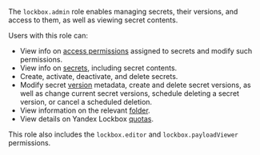 The `lockbox.admin` role enables managing secrets, their versions, and access to them, as well as viewing secret contents.

Users with this role can:
* View info on [access permissions](../../iam/concepts/access-control/index.md) assigned to secrets and modify such permissions.
* View info on [secrets](../../lockbox/concepts/secret.md#secret), including secret contents.
* Create, activate, deactivate, and delete secrets.
* Modify secret [version](../../lockbox/concepts/secret.md#version) metadata, create and delete secret versions, as well as change current secret versions, schedule deleting a secret version, or cancel a scheduled deletion.
* View information on the relevant [folder](../../resource-manager/concepts/resources-hierarchy.md#folder).
* View details on Yandex Lockbox [quotas](../../lockbox/concepts/limits.md#quotas).

This role also includes the `lockbox.editor` and `lockbox.payloadViewer` permissions.